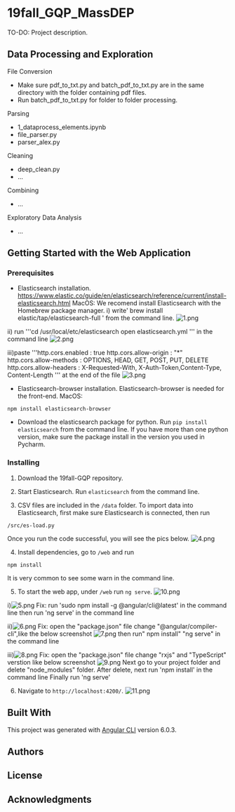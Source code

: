 # 19fall_GQP_MassDEP

TO-DO: Project description.

## Data Processing and Exploration

File Conversion
- Make sure pdf_to_txt.py and batch_pdf_to_txt.py are in the same directory with the folder containing pdf files.
- Run batch_pdf_to_txt.py for folder to folder processing.

Parsing
- 1_dataprocess_elements.ipynb
- file_parser.py
- parser_alex.py

Cleaning
- deep_clean.py
- ...

Combining
- ...

Exploratory Data Analysis
- ...

## Getting Started with the Web Application

### Prerequisites

- Elasticsearch installation.
https://www.elastic.co/guide/en/elasticsearch/reference/current/install-elasticsearch.html
MacOS:
We recomend install Elasticsearch with the Homebrew package manager.
i) write' brew install elastic/tap/elasticsearch-full ' from the command line.
![1.png](pics/1.png)

ii) run 
    '''cd /usr/local/etc/elasticsearch
       open elasticsearch.yml
    ''' 
    in the command line
    ![2.png](pics/2.png)
    
iii)paste
    '''http.cors.enabled : true
       http.cors.allow-origin : "*"
       http.cors.allow-methods : OPTIONS, HEAD, GET, POST, PUT, DELETE
       http.cors.allow-headers : X-Requested-With, X-Auth-Token,Content-Type, Content-Length
    '''
    at the end of the file
    ![3.png](pics/3.png)
    
    
- Elasticsearch-browser installation.
Elasticsearch-browser is needed for the front-end. MacOS:
```
npm install elasticsearch-browser
```

- Download the elasticsearch package for python.
Run `pip install elasticsearch` from the command line.
If you have more than one python version, make sure the package install in the version you used in Pycharm. 

### Installing

1. Download the 19fall-GQP repository.

2. Start Elasticsearch.
Run `elasticsearch` from the command line.

3. CSV files are included in the `/data` folder. To import data into Elasticsearch, first make sure Elasticsearch is connected, then run 
```
/src/es-load.py
```
Once you run the code successful, you will see the pics below.
![4.png](pics/4.png)

4. Install dependencies, go to `/web` and run
```
npm install
```
It is very common to see some warn in the command line.


5. To start the web app, under `/web` run `ng serve`.
![10.png](pics/10.png)

i)![5.png](pics/5.png)
Fix: run 'sudo npm install -g @angular/cli@latest' in the command line
     then run 'ng serve' in the command line

ii)![6.png](pics/6.png)
Fix: open the "package.json" file
     change "@angular/compiler-cli",like the below screenshot
     ![7.png](pics/7.png)
     then run" npm install" "ng serve" in the command line
     

iii)![8.png](pics/8.png)
Fix: open the "package.json" file
     change "rxjs" and "TypeScript" verstion like below screenshot
     ![9.png](pics/9.png)
     Next go to your project folder and delete "node_modules" folder.
     After delete, next run 'npm install' in the command line
     Finally run 'ng serve'

6. Navigate to `http://localhost:4200/`.
![11.png](pics/11.png)

## Built With
This project was generated with [Angular CLI](https://github.com/angular/angular-cli) version 6.0.3.


## Authors


## License


## Acknowledgments


